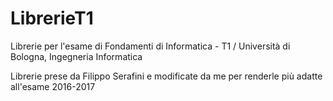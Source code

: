 # LibrerieT1
Librerie per l'esame di Fondamenti di Informatica - T1 / Università di Bologna, Ingegneria Informatica

Librerie prese da Filippo Serafini e modificate da me per renderle più adatte all'esame 2016-2017
